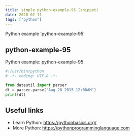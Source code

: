 ```yaml
---
title: simple python-example-95 (snippet)
date: 2020-02-11
tags: ["python"]
---
```

Python example 'python-example-95'


## python-example-95

Python example: python-example-95

```python
#!/usr/bin/python
# -*- coding: UTF-8 -*-

from dateutil import parser
dt = parser.parse("Aug 28 2015 12:00AM")
print(dt)


```

## Useful links

- Learn Python: https://pythonbasics.org/
- More Python: https://pythonprogramminglanguage.com

